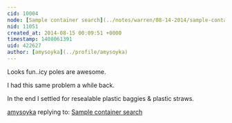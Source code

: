 ```yaml
---
cid: 10004
node: [Sample container search](../notes/warren/08-14-2014/sample-container-search)
nid: 11051
created_at: 2014-08-15 00:09:51 +0000
timestamp: 1408061391
uid: 422627
author: [amysoyka](../profile/amysoyka)
---
```


Looks fun..icy poles are awesome.

I had this same problem a while back.

In the end I settled for resealable plastic baggies & plastic straws.

[amysoyka](../profile/amysoyka) replying to: [Sample container search](../notes/warren/08-14-2014/sample-container-search)

